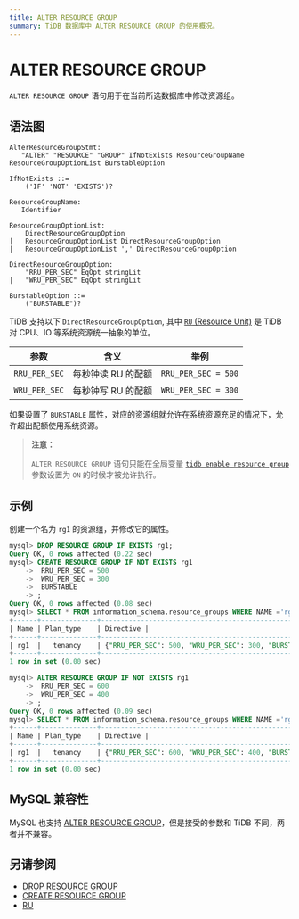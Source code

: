 ```yaml
---
title: ALTER RESOURCE GROUP
summary: TiDB 数据库中 ALTER RESOURCE GROUP 的使用概况。
---
```


# ALTER RESOURCE GROUP

`ALTER RESOURCE GROUP` 语句用于在当前所选数据库中修改资源组。

## 语法图

```ebnf+diagram
AlterResourceGroupStmt:
   "ALTER" "RESOURCE" "GROUP" IfNotExists ResourceGroupName ResourceGroupOptionList BurstableOption

IfNotExists ::=
    ('IF' 'NOT' 'EXISTS')?

ResourceGroupName:
   Identifier

ResourceGroupOptionList:
    DirectResourceGroupOption
|   ResourceGroupOptionList DirectResourceGroupOption
|   ResourceGroupOptionList ',' DirectResourceGroupOption

DirectResourceGroupOption:
    "RRU_PER_SEC" EqOpt stringLit
|   "WRU_PER_SEC" EqOpt stringLit

BurstableOption ::=
    ("BURSTABLE")?

```

TiDB 支持以下 `DirectResourceGroupOption`, 其中 [`RU` (Resource Unit)](/tidb-RU.md) 是 TiDB 对 CPU、IO 等系统资源统一抽象的单位。

| 参数           |含义                                 | 举例                    |
|---------------|-------------------------------------|------------------------|
|`RRU_PER_SEC`|每秒钟读 RU 的配额                       |`RRU_PER_SEC = 500`     |
|`WRU_PER_SEC`|每秒钟写 RU 的配额                       |`WRU_PER_SEC = 300`     |

如果设置了 `BURSTABLE` 属性，对应的资源组就允许在系统资源充足的情况下，允许超出配额使用系统资源。

> **注意：**
> 
> `ALTER RESOURCE GROUP` 语句只能在全局变量 [`tidb_enable_resource_group`](/system-variables.md#tidb_enable_resource_control-从-v660-版本开始引入) 参数设置为 `ON` 的时候才被允许执行。

## 示例

创建一个名为 `rg1` 的资源组，并修改它的属性。

```sql
mysql> DROP RESOURCE GROUP IF EXISTS rg1;
Query OK, 0 rows affected (0.22 sec)
mysql> CREATE RESOURCE GROUP IF NOT EXISTS rg1
    ->  RRU_PER_SEC = 500
    ->  WRU_PER_SEC = 300
    ->  BURSTABLE
    -> ;
Query OK, 0 rows affected (0.08 sec)
mysql> SELECT * FROM information_schema.resource_groups WHERE NAME ='rg1';
+------+--------------+---------------------------------------------------------------+
| Name | Plan_type    | Directive | 
+------+--------------+---------------------------------------------------------------+
| rg1  |   tenancy    | {"RRU_PER_SEC": 500, "WRU_PER_SEC": 300, "BURSTABLE": true} |
+------+--------------+---------------------------------------------------------------+
1 row in set (0.00 sec)

mysql> ALTER RESOURCE GROUP IF NOT EXISTS rg1
    ->  RRU_PER_SEC = 600
    ->  WRU_PER_SEC = 400
    -> ;
Query OK, 0 rows affected (0.09 sec)
mysql> SELECT * FROM information_schema.resource_groups WHERE NAME ='rg1';
+------+--------------+---------------------------------------------------------------+
| Name | Plan_type    | Directive | 
+------+--------------+---------------------------------------------------------------+
| rg1  |   tenancy    | {"RRU_PER_SEC": 600, "WRU_PER_SEC": 400, "BURSTABLE": false} |
+------+--------------+---------------------------------------------------------------+
1 row in set (0.00 sec)
```

## MySQL 兼容性

MySQL 也支持 [ALTER RESOURCE GROUP](https://dev.mysql.com/doc/refman/8.0/en/alter-resource-group.html)，但是接受的参数和 TiDB 不同，两者并不兼容。

## 另请参阅

* [DROP RESOURCE GROUP](/sql-statements/sql-statement-drop-resource-group.md)
* [CREATE RESOURCE GROUP](/sql-statements/sql-statement-create-resource-group.md)
* [RU](/tidb-RU.md)
